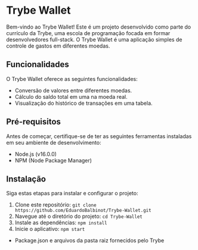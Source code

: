# Trybe Wallet

Bem-vindo ao Trybe Wallet! Este é um projeto desenvolvido como parte do currículo da Trybe, uma escola de programação focada em formar desenvolvedores full-stack. O Trybe Wallet é uma aplicação simples de controle de gastos em diferentes moedas.
## Funcionalidades

O Trybe Wallet oferece as seguintes funcionalidades:

- Conversão de valores entre diferentes moedas.
- Cálculo do saldo total em uma na moeda real.
- Visualização do histórico de transações em uma tabela.

## Pré-requisitos

Antes de começar, certifique-se de ter as seguintes ferramentas instaladas em seu ambiente de desenvolvimento:

- Node.js (v16.0.0)
- NPM (Node Package Manager)

## Instalação

Siga estas etapas para instalar e configurar o projeto:

1. Clone este repositório: `git clone https://github.com/EduardoBalbinot/Trybe-Wallet.git`
2. Navegue até o diretório do projeto: `cd Trybe-Wallet`
3. Instale as dependências: `npm install`
4. Inicie o aplicativo: `npm start`


* Package.json e arquivos da pasta raiz fornecidos pelo Trybe

